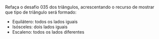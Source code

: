 Refaça o desafio 035 dos triângulos, acrescentando o recurso de mostrar que tipo de triângulo será formado:
- Equilátero: todos os lados iguais
- Isósceles: dois lados iguais
- Escaleno: todos os lados diferentes